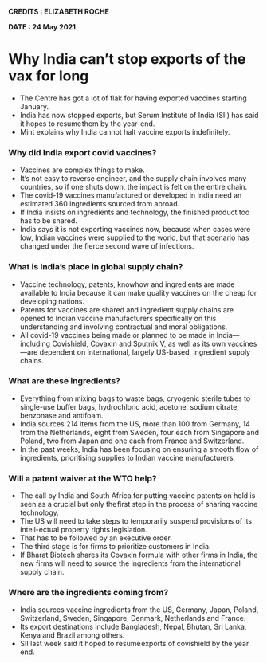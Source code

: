 **CREDITS : ELIZABETH ROCHE**

**DATE : 24 May 2021**

# Why India can’t stop exports of the vax for long
- The Centre has got a lot of flak for having exported vaccines starting January.
- India has now stopped exports, but Serum Institute of India (SII) has said it hopes to resume them by the year-end.
- Mint explains why India cannot halt vaccine exports indefinitely.

### Why did India export covid vaccines?
- Vaccines are complex things to make.
- It’s not easy to reverse engineer, and the supply chain involves many countries, so if one shuts down, the impact is felt on the entire chain.
- The covid-19 vaccines manufactured or developed in India need an estimated 360 ingredients sourced from abroad.
- If India insists on ingredients and technology, the finished product too has to be shared.
- India says it is not exporting vaccines now, because when cases were low, Indian vaccines were supplied to the world, but that scenario has changed under the fierce second wave of infections.

### What is India’s place in global supply chain?
- Vaccine technology, patents, knowhow and ingredients are made available to India because it can make quality vaccines on the cheap for developing nations.
- Patents for vaccines are shared and ingredient supply chains are opened to Indian vaccine manufacturers specifically on this understanding and involving contractual and moral obligations.
- All covid-19 vaccines being made or planned to be made in India—including Covishield, Covaxin and Sputnik V, as well as its own vaccines—are dependent on international, largely US-based, ingredient supply chains.

### What are these ingredients?
- Everything from mixing bags to waste bags, cryogenic sterile tubes to single-use buffer bags, hydrochloric acid, acetone, sodium citrate, benzonase and antifoam.
- India sources 214 items from the US, more than 100 from Germany, 14 from the Netherlands, eight from Sweden, four each from Singapore and Poland, two from Japan and one each from France and Switzerland.
- In the past weeks, India has been focusing on ensuring a smooth flow of ingredients, prioritising supplies to Indian vaccine manufacturers.

### Will a patent waiver at the WTO help?
- The call by India and South Africa for putting vaccine patents on hold is seen as a crucial but only the first step in the process of sharing vaccine technology.
- The US will need to take steps to temporarily suspend provisions of its intell-ectual property rights legislation.
- That has to be followed by an executive order.
- The third stage is for firms to prioritize customers in India.
- If Bharat Biotech shares its Covaxin formula with other firms in India, the new firms will need to source the ingredients from the international supply chain.

### Where are the ingredients coming from?
- India sources vaccine ingredients from the US, Germany, Japan, Poland, Switzerland, Sweden, Singapore, Denmark, Netherlands and France.
- Its export destinations include Bangladesh, Nepal, Bhutan, Sri Lanka, Kenya and Brazil among others.
- SII last week said it hoped to resume exports of covishield by the year end.
